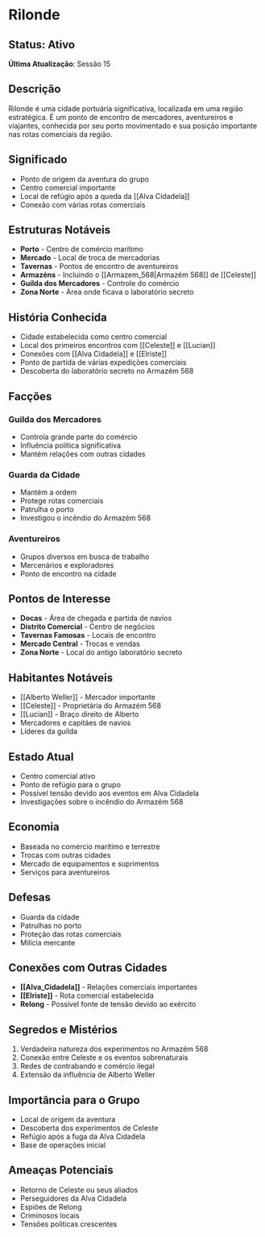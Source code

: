 # Rilonde

## Status: Ativo
**Última Atualização**: Sessão 15

## Descrição
Rilonde é uma cidade portuária significativa, localizada em uma região estratégica. É um ponto de encontro de mercadores, aventureiros e viajantes, conhecida por seu porto movimentado e sua posição importante nas rotas comerciais da região.

## Significado
- Ponto de origem da aventura do grupo
- Centro comercial importante
- Local de refúgio após a queda da [[Alva Cidadela]]
- Conexão com várias rotas comerciais

## Estruturas Notáveis
- **Porto** - Centro de comércio marítimo
- **Mercado** - Local de troca de mercadorias
- **Tavernas** - Pontos de encontro de aventureiros
- **Armazéns** - Incluindo o [[Armazem_568|Armazém 568]] de [[Celeste]]
- **Guilda dos Mercadores** - Controle do comércio
- **Zona Norte** - Área onde ficava o laboratório secreto

## História Conhecida
- Cidade estabelecida como centro comercial
- Local dos primeiros encontros com [[Celeste]] e [[Lucian]]
- Conexões com [[Alva Cidadela]] e [[Elriste]]
- Ponto de partida de várias expedições comerciais
- Descoberta do laboratório secreto no Armazém 568

## Facções
### Guilda dos Mercadores
- Controla grande parte do comércio
- Influência política significativa
- Mantém relações com outras cidades

### Guarda da Cidade
- Mantém a ordem
- Protege rotas comerciais
- Patrulha o porto
- Investigou o incêndio do Armazém 568

### Aventureiros
- Grupos diversos em busca de trabalho
- Mercenários e exploradores
- Ponto de encontro na cidade

## Pontos de Interesse
- **Docas** - Área de chegada e partida de navios
- **Distrito Comercial** - Centro de negócios
- **Tavernas Famosas** - Locais de encontro
- **Mercado Central** - Trocas e vendas
- **Zona Norte** - Local do antigo laboratório secreto

## Habitantes Notáveis
- [[Alberto Weller]] - Mercador importante
- [[Celeste]] - Proprietária do Armazém 568
- [[Lucian]] - Braço direito de Alberto
- Mercadores e capitães de navios
- Líderes da guilda

## Estado Atual
- Centro comercial ativo
- Ponto de refúgio para o grupo
- Possível tensão devido aos eventos em Alva Cidadela
- Investigações sobre o incêndio do Armazém 568

## Economia
- Baseada no comércio marítimo e terrestre
- Trocas com outras cidades
- Mercado de equipamentos e suprimentos
- Serviços para aventureiros

## Defesas
- Guarda da cidade
- Patrulhas no porto
- Proteção das rotas comerciais
- Milícia mercante

## Conexões com Outras Cidades
- **[[Alva_Cidadela]]** - Relações comerciais importantes
- **[[Elriste]]** - Rota comercial estabelecida
- **Relong** - Possível fonte de tensão devido ao exército

## Segredos e Mistérios
1. Verdadeira natureza dos experimentos no Armazém 568
2. Conexão entre Celeste e os eventos sobrenaturais
3. Redes de contrabando e comércio ilegal
4. Extensão da influência de Alberto Weller

## Importância para o Grupo
- Local de origem da aventura
- Descoberta dos experimentos de Celeste
- Refúgio após a fuga da Alva Cidadela
- Base de operações inicial

## Ameaças Potenciais
- Retorno de Celeste ou seus aliados
- Perseguidores da Alva Cidadela
- Espiões de Relong
- Criminosos locais
- Tensões políticas crescentes 